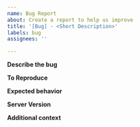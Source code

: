 ```yaml
---
name: Bug Report
about: Create a report to help us improve
title: '[Bug] - <Short Description>'
labels: bug
assignees: ''

---
```


**Describe the bug**
<!-- A clear and concise description of what the bug is. -->

**To Reproduce**
<!-- Steps to reproduce the behavior. -->

**Expected behavior**
<!-- A clear and concise description of what you expected to happen. -->

**Server Version**
<!-- output of: './versitygw -version && uname -a'  -->

**Additional context**
<!-- Describe s3 client and version if applicable.
